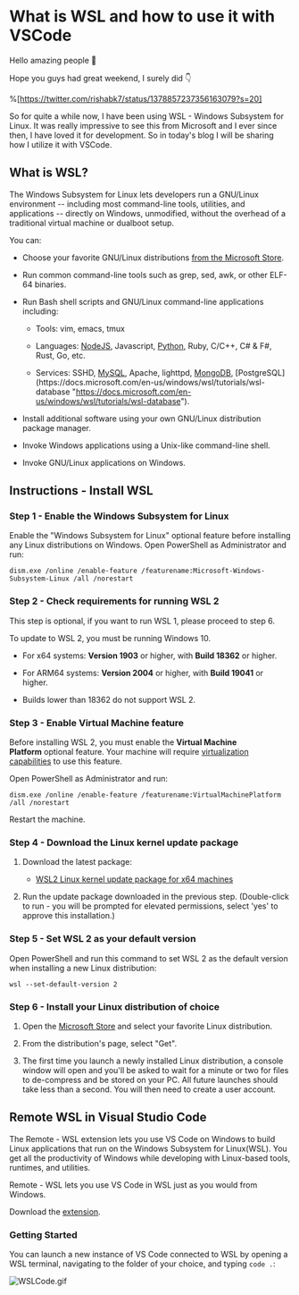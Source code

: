 # What is WSL and how to use it with VSCode

Hello amazing people 👋

Hope you guys had great weekend, I surely did 👇

%[https://twitter.com/rishabk7/status/1378857237356163079?s=20]

So for quite a while now, I have been using WSL - Windows Subsystem for Linux. It was really impressive to see this from Microsoft and I ever since then, I have loved it for development. So in today's blog I will be sharing how I utilize it with VSCode.

## What is WSL?

The Windows Subsystem for Linux lets developers run a GNU/Linux environment -- including most command-line tools, utilities, and applications -- directly on Windows, unmodified, without the overhead of a traditional virtual machine or dualboot setup.

You can:

-   Choose your favorite GNU/Linux distributions [from the Microsoft Store](https://aka.ms/wslstore "https://aka.ms/wslstore").

-   Run common command-line tools such as grep, sed, awk, or other ELF-64 binaries.

-   Run Bash shell scripts and GNU/Linux command-line applications including:

    -   Tools: vim, emacs, tmux

    -   Languages: [NodeJS](https://docs.microsoft.com/en-us/windows/nodejs/setup-on-wsl2 "https://docs.microsoft.com/en-us/windows/nodejs/setup-on-wsl2"), Javascript, [Python](https://docs.microsoft.com/en-us/windows/python/web-frameworks "https://docs.microsoft.com/en-us/windows/python/web-frameworks"), Ruby, C/C++, C# & F#, Rust, Go, etc.

    -   Services: SSHD, [MySQL](https://docs.microsoft.com/en-us/windows/wsl/tutorials/wsl-database "https://docs.microsoft.com/en-us/windows/wsl/tutorials/wsl-database"), Apache, lighttpd, [MongoDB](https://docs.microsoft.com/en-us/windows/wsl/tutorials/wsl-database "https://docs.microsoft.com/en-us/windows/wsl/tutorials/wsl-database"), [PostgreSQL](https://docs.microsoft.com/en-us/windows/wsl/tutorials/wsl-database "https://docs.microsoft.com/en-us/windows/wsl/tutorials/wsl-database").

-   Install additional software using your own GNU/Linux distribution package manager.

-   Invoke Windows applications using a Unix-like command-line shell.

-   Invoke GNU/Linux applications on Windows.

Instructions - Install WSL
--------------------------

### Step 1 - Enable the Windows Subsystem for Linux

Enable the "Windows Subsystem for Linux" optional feature before installing any Linux distributions on Windows. Open PowerShell as Administrator and run:

`dism.exe /online /enable-feature /featurename:Microsoft-Windows-Subsystem-Linux /all /norestart`

### Step 2 - Check requirements for running WSL 2

This step is optional, if you want to run WSL 1, please proceed to step 6.

To update to WSL 2, you must be running Windows 10.

-   For x64 systems: **Version 1903** or higher, with **Build 18362** or higher.

-   For ARM64 systems: **Version 2004** or higher, with **Build 19041** or higher.

-   Builds lower than 18362 do not support WSL 2.

### Step 3 - Enable Virtual Machine feature

Before installing WSL 2, you must enable the **Virtual Machine Platform** optional feature. Your machine will require [virtualization capabilities](https://docs.microsoft.com/en-us/windows/wsl/troubleshooting#error-0x80370102-the-virtual-machine-could-not-be-started-because-a-required-feature-is-not-installed "https://docs.microsoft.com/en-us/windows/wsl/troubleshooting#error-0x80370102-the-virtual-machine-could-not-be-started-because-a-required-feature-is-not-installed") to use this feature.

Open PowerShell as Administrator and run:

`dism.exe /online /enable-feature /featurename:VirtualMachinePlatform /all /norestart`

Restart the machine.

### Step 4 - Download the Linux kernel update package

1.  Download the latest package:

    -   [WSL2 Linux kernel update package for x64 machines](https://wslstorestorage.blob.core.windows.net/wslblob/wsl_update_x64.msi "https://wslstorestorage.blob.core.windows.net/wslblob/wsl_update_x64.msi")

2.  Run the update package downloaded in the previous step. (Double-click to run - you will be prompted for elevated permissions, select 'yes' to approve this installation.)

### Step 5 - Set WSL 2 as your default version

Open PowerShell and run this command to set WSL 2 as the default version when installing a new Linux distribution:

`wsl --set-default-version 2`

### Step 6 - Install your Linux distribution of choice

1.  Open the [Microsoft Store](https://aka.ms/wslstore "https://aka.ms/wslstore") and select your favorite Linux distribution.

2.  From the distribution's page, select "Get".

3.  The first time you launch a newly installed Linux distribution, a console window will open and you'll be asked to wait for a minute or two for files to de-compress and be stored on your PC. All future launches should take less than a second.
You will then need to create a user account.

Remote WSL in Visual Studio Code
--------------------------------

The Remote - WSL extension lets you use VS Code on Windows to build Linux applications that run on the Windows Subsystem for Linux(WSL). You get all the productivity of Windows while developing with Linux-based tools, runtimes, and utilities.

Remote - WSL lets you use VS Code in WSL just as you would from Windows.

Download the [extension](https://marketplace.visualstudio.com/items?itemName=ms-vscode-remote.remote-wsl "https://marketplace.visualstudio.com/items?itemName=ms-vscode-remote.remote-wsl").

### Getting Started

You can launch a new instance of VS Code connected to WSL by opening a WSL terminal, navigating to the folder of your choice, and typing `code .`:

![WSLCode.gif](https://cdn.hashnode.com/res/hashnode/image/upload/v1617759598839/6DzX-h_Me.gif)
